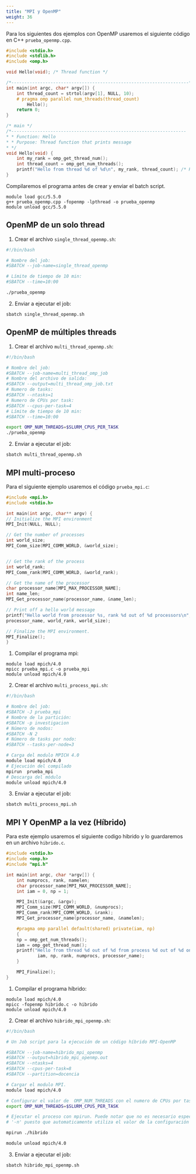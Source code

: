 ```yaml
---
title: "MPI y OpenMP"
weight: 36
---
```


Para los siguientes dos ejemplos con OpenMP usaremos el siguiente código  en C++ `prueba_openmp.cpp`.

```c++
#include <stdio.h>
#include <stdlib.h>
#include <omp.h>

void Hello(void); /* Thread function */

/*--------------------------------------------------------------------*/
int main(int argc, char* argv[]) {
    int thread_count = strtol(argv[1], NULL, 10);
    # pragma omp parallel num_threads(thread_count)
        Hello();
    return 0;
}

/* main */
/*------------------------------------------------------------------- 
* * Function: Hello
* * Purpose: Thread function that prints message
* */
void Hello(void) {
    int my_rank = omp_get_thread_num();
    int thread_count = omp_get_num_threads();
    printf("Hello from thread %d of %d\n", my_rank, thread_count); /* Hello */
}
```

Compilaremos el programa antes de crear y enviar el batch script.

```shell
module load gcc/5.5.0
g++ prueba_openmp.cpp -fopenmp -lpthread -o prueba_openmp
module unload gcc/5.5.0 
```

## OpenMP de un solo thread 

1. Crear el archivo `single_thread_openmp.sh`:

```bash
#!/bin/bash

# Nombre del job:
#SBATCH --job-name=single_thread_openmp

# Límite de tiempo de 10 min:
#SBATCH --time=10:00

./prueba_openmp
```

2. Enviar a ejecutar el job:

```shell
sbatch single_thread_openmp.sh
```

## OpenMP de múltiples threads

1. Crear el archivo `multi_thread_openmp.sh`:

```bash
#!/bin/bash

# Nombre del job:
#SBATCH --job-name=multi_thread_omp_job
# Nombre del archivo de salida:
#SBATCH --output=multi_thread_omp_job.txt
# Numero de tasks:
#SBATCH --ntasks=1
# Numero de CPUs por task:
#SBATCH --cpus-per-task=4
# Límite de tiempo de 10 min:
#SBATCH --time=10:00

export OMP_NUM_THREADS=$SLURM_CPUS_PER_TASK
./prueba_openmp
```

2. Enviar a ejecutar el job:

```shell
sbatch multi_thread_openmp.sh
```

## MPI multi-proceso

Para el siguiente ejemplo usaremos el código `prueba_mpi.c`:

```c++
#include <mpi.h>
#include <stdio.h>

int main(int argc, char** argv) {
// Initialize the MPI environment
MPI_Init(NULL, NULL);

// Get the number of processes
int world_size;
MPI_Comm_size(MPI_COMM_WORLD, &world_size);


// Get the rank of the process
int world_rank;
MPI_Comm_rank(MPI_COMM_WORLD, &world_rank);

// Get the name of the processor
char processor_name[MPI_MAX_PROCESSOR_NAME];
int name_len;
MPI_Get_processor_name(processor_name, &name_len);

// Print off a hello world message
printf("Hello world from processor %s, rank %d out of %d processors\n",
processor_name, world_rank, world_size);

// Finalize the MPI environment.
MPI_Finalize();
}
```

1. Compilar el programa mpi:

```shell
module load mpich/4.0
mpicc prueba_mpi.c -o prueba_mpi
module unload mpich/4.0
```

2. Crear el archivo `multi_process_mpi.sh`:

```bash
#!/bin/bash

# Nombre del job:
#SBATCH -J prueba_mpi
# Nombre de la partición:
#SBATCH -p investigacion
# Número de nodos:
#SBATCH -N 2 
# Número de tasks por nodo:
#SBATCH --tasks-per-node=3 

# Carga del modulo MPICH 4.0
module load mpich/4.0
# Ejecución del compilado
mpirun  prueba_mpi
# Descarga del módulo
module unload mpich/4.0
```

3. Enviar a ejecutar el job:

```shell
sbatch multi_process_mpi.sh
```


## MPI Y OpenMP a la vez (Híbrido)

Para este ejemplo usaremos el siguiente codigo hibrido y lo guardaremos en un archivo `hibrido.c`.

```c++
#include <stdio.h>
#include <omp.h>
#include "mpi.h"

int main(int argc, char *argv[]) {
    int numprocs, rank, namelen;
    char processor_name[MPI_MAX_PROCESSOR_NAME];
    int iam = 0, np = 1;

    MPI_Init(&argc, &argv);
    MPI_Comm_size(MPI_COMM_WORLD, &numprocs);
    MPI_Comm_rank(MPI_COMM_WORLD, &rank);
    MPI_Get_processor_name(processor_name, &namelen);

    #pragma omp parallel default(shared) private(iam, np)
    {
    np = omp_get_num_threads();
    iam = omp_get_thread_num();
    printf("Hello from thread %d out of %d from process %d out of %d on %s\n",
            iam, np, rank, numprocs, processor_name);
    }

    MPI_Finalize();
}
```

1. Compilar el programa híbrido:

```shell
module load mpich/4.0
mpicc -fopenmp hibrido.c -o hibrido
module unload mpich/4.0
```

2. Crear el archivo `hibrido_mpi_openmp.sh`:

```bash
#!/bin/bash

# Un Job script para la ejecución de un código híbrido MPI-OpenMP

#SBATCH --job-name=hibrido_mpi_openmp
#SBATCH --output=hibrido_mpi_openmp.out
#SBATCH --ntasks=4
#SBATCH --cpus-per-task=8
#SBATCH --partition=docencia

# Cargar el modulo MPI.
module load mpich/4.0

# Configurar el valor de  OMP_NUM_THREADS con el numero de CPUs por task solicitado.
export OMP_NUM_THREADS=$SLURM_CPUS_PER_TASK

# Ejecutar el proceso con mpirun. Puede notar que no es necesario especificar el flag de MPI
# '-n' puesto que automaticamente utiliza el valor de la configuración de Slurm realizada

mpirun ./hibrido

module unload mpich/4.0
```

3. Enviar a ejecutar el job:

```shell
sbatch hibrido_mpi_openmp.sh
```